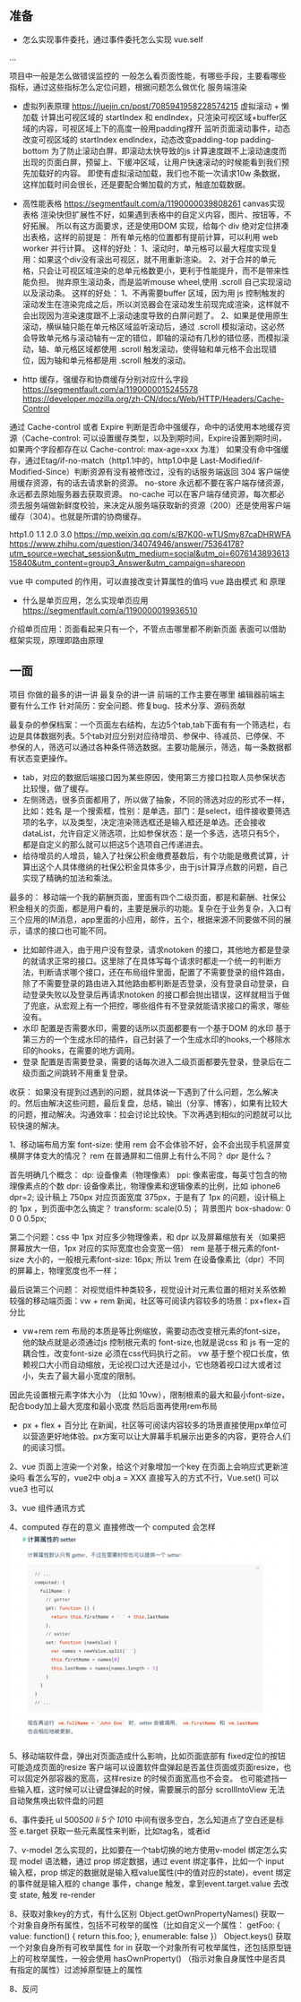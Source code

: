 ## 准备
- 怎么实现事件委托，通过事件委托怎么实现 vue.self
<!-- 只当在 event.target 是当前元素自身时触发处理函数 -->
<!-- 即事件不是从内部元素触发的 -->
<div v-on:click.self="doThat">...</div>

项目中一般是怎么做错误监控的
一般怎么看页面性能，有哪些手段，主要看哪些指标，通过这些指标怎么定位问题，根据问题怎么做优化
服务端渲染

- 虚拟列表原理
https://juejin.cn/post/7085941958228574215
虚拟滚动 + 懒加载
计算出可视区域的 startIndex 和 endIndex，只渲染可视区域+buffer区域的内容，可视区域上下的高度一般用padding撑开
监听页面滚动事件，动态改变可视区域的 startIndex endIndex，动态改变padding-top padding-bottom
为了防止滚动白屏，即滚动太快导致的js 计算速度跟不上滚动速度而出现的页面白屏，预留上、下缓冲区域，让用户快速滚动的时候能看到我们预先加载好的内容。
即使有虚拟滚动加载，我们也不能一次请求10w 条数据，这样加载时间会很长，还是要配合懒加载的方式，触底加载数据。

- 高性能表格
https://segmentfault.com/a/1190000039808261
canvas实现表格 渲染快但扩展性不好，如果遇到表格中的自定义内容，图片、按钮等，不好拓展。
所以有这方面要求，还是使用DOM 实现，给每个 div 绝对定位拼凑出表格，这样的前提是：
所有单元格的位置都有提前计算，可以利用 web worker 并行计算。
这样的好处：
1、滚动时，单元格可以最大程度实现复用：如果这个div没有滚出可视区，就不用重新渲染。
2、对于合并的单元格，只会让可视区域渲染的总单元格数更小，更利于性能提升，而不是带来性能负担。
抛弃原生滚动条，而是监听mouse wheel,使用 .scroll 自己实现滚动以及滚动条。
这样的好处：
1、不再需要buffer 区域，因为用 js 控制触发的滚动发生在渲染完成之后，所以浏览器会在滚动发生前现完成渲染，这样就不会出现因为渲染速度跟不上滚动速度导致的白屏问题了。
2、如果是使用原生滚动，横纵轴只能在单元格区域监听滚动后，通过 .scroll 模拟滚动，这必然会导致单元格与滚动轴有一定的错位，即轴的滚动有几秒的错位感，而模拟滚动，轴、单元格区域都使用 .scroll 触发滚动，使得轴和单元格不会出现错位，因为轴和单元格都是用 .scroll 触发的滚动。

- http 缓存，强缓存和协商缓存分别对应什么字段
https://segmentfault.com/a/1190000015245578
https://developer.mozilla.org/zh-CN/docs/Web/HTTP/Headers/Cache-Control

通过 Cache-control 或者 Expire 判断是否命中强缓存，命中的话使用本地缓存资源（Cache-control: 可以设置缓存类型，以及到期时间，Expire设置到期时间，如果两个字段都存在以 Cache-control: max-age=xxx 为准）
如果没有命中强缓存，通过Etag/if-no-match（http1.1中的，http1.0中是 Last-Modified/if-Modified-Since）判断资源有没有被修改过，没有的话服务端返回 304 客户端使用缓存资源，有的话去请求新的资源。
no-store
永远都不要在客户端存储资源，永远都去原始服务器去获取资源。
no-cache
可以在客户端存储资源，每次都必须去服务端做新鲜度校验，来决定从服务端获取新的资源（200）还是使用客户端缓存（304）。也就是所谓的协商缓存。

http1.0 1.1 2.0 3.0
https://mp.weixin.qq.com/s/B7K00-wTUSmy87caDHRWFA
https://www.zhihu.com/question/34074946/answer/75364178?utm_source=wechat_session&utm_medium=social&utm_oi=607614389361315840&utm_content=group3_Answer&utm_campaign=shareopn

vue 中 computed 的作用，可以直接改变计算属性的值吗
vue 路由模式 和 原理

- 什么是单页应用，怎么实现单页应用
https://segmentfault.com/a/1190000019936510

介绍单页应用：页面看起来只有一个，不管点击哪里都不刷新页面
表面可以借助框架实现，原理即路由原理

## 一面
项目
你做的最多的讲一讲
最复杂的讲一讲 前端的工作主要在哪里
编辑器前端主要有什么工作
针对简历：安全问题、修复bug、技术分享、源码贡献

最复杂的参保档案：一个页面左右结构，左边5个tab,tab下面有有一个筛选栏，右边是具体数据列表。5个tab对应分别对应待增员、参保中、待减员、已停保、不参保的人，筛选可以通过各种条件筛选数据。主要功能展示，筛选，每一条数据都有状态变更操作。
- tab，对应的数据后端接口因为某些原因，使用第三方接口拉取人员参保状态比较慢，做了缓存。
- 左侧筛选，很多页面都用了，所以做了抽象，不同的筛选对应的形式不一样，比如：姓名 是一个搜索框，性别：是单选，部门：是select，组件接收要筛选项的名字，以及类型，决定渲染筛选框还是输入框还是单选。还会接收dataList，允许自定义筛选项，比如参保状态：是一个多选，选项只有5个，都是自定义的那么就可以把这5个选项自己传递进去。
- 给待增员的人增员，输入了社保公积金缴费基数后，有个功能是缴费试算，计算出这个人具体缴纳的社保公积金具体多少，由于js计算浮点数的问题，自己实现了精确的加法和乘法。

最多的： 移动端一个我的薪酬页面，里面有四个二级页面，都是和薪酬、社保公积金相关的页面，都是用户看的，主要是展示的功能。复杂在于业务复杂，入口有三个应用的IM消息，app里面的小应用，邮件，五个，根据来源不同要做不同的展示，请求的接口也可能不同。
- 比如邮件进入，由于用户没有登录，请求notoken 的接口，其他地方都是登录的就请求正常的接口。这里除了在具体写每个请求时都走一个统一的判断方法，判断请求哪个接口，还在布局组件里面，配置了不需要登录的组件路由，除了不需要登录的路由进入其他路由都判断是否登录，没有登录自动登录，自动登录失败以及登录后再请求notoken 的接口都会抛出错误，这样就相当于做了兜底，从宏观上有一个把控，哪些组件有不登录就能请求接口的需求，哪些没有。
- 水印 
配置是否需要水印，需要的话所以页面都要有一个基于DOM 的水印
基于第三方的一个生成水印的插件，自己封装了一个生成水印的hooks,一个移除水印的hooks，在需要的地方调用。
- 登录
配置是否需要登录，需要的话每次进入二级页面都要先登录，登录后在二级页面之间跳转不用重复登录。


收获：
如果没有提到过遇到的问题，就具体说一下遇到了什么问题，怎么解决的。然后由解决这些问题，最后复盘，总结，输出（分享、博客），如果有比较大的问题，推动解决。沟通效率：拉会讨论比较快。下次再遇到相似的问题就可以比较快速的解决。


1、移动端布局方案
font-size: 使用 rem 会不会体验不好，会不会出现手机竖屏变横屏字体变大的情况？
rem 在普通屏和二倍屏上有什么不同？
dpr 是什么？

首先明确几个概念：
dp: 设备像素（物理像素）
ppi: 像素密度，每英寸包含的物理像素点的个数
dpr: 设备像素比，物理像素和逻辑像素的比例，比如 iphone6 dpr=2; 设计稿上 750px 对应页面宽度 375px，于是有了 1px 的问题，设计稿上的 1px ，到页面中怎么搞定？
transform: scale(0.5)；
背景图片
box-shadow: 0 0 0 0.5px;

第二个问题：css 中 1px 对应多少物理像素，和 dpr 以及屏幕缩放有关（如果把屏幕放大一倍，1px 对应的实际宽度也会变宽一倍）
rem 是基于根元素的font-size 大小的，一般根元素font-size: 16px; 
所以 1rem 在设备像素比（dpr）不同的屏幕上，物理宽度也不一样；

最后说第三个问题：
对视觉组件种类较多，视觉设计对元素位置的相对关系依赖较强的移动端页面：vw + rem
新闻，社区等可阅读内容较多的场景：px+flex+百分比

- vw+rem
rem 布局的本质是等比例缩放，需要动态改变根元素的font-size，他的缺点就是必须通过js 控制根元素的 font-size,也就是说css 和 js 有一定的耦合性，改变font-size 必须在css代码执行之前。
vw 基于整个视口长度，依赖视口大小而自动缩放，无论视口过大还是过小，它也随着视口过大或者过小，失去了最大最小宽度的限制。

因此先设置根元素字体大小为 （比如 10vw），限制根素的最大和最小font-size，配合body加上最大宽度和最小宽度
然后后面再使用rem布局

- px + flex + 百分比
在新闻，社区等可阅读内容较多的场景直接使用px单位可以营造更好地体验。px方案可以让大屏幕手机展示出更多的内容，更符合人们的阅读习惯。


2、vue 页面上渲染一个对象，给这个对象增加一个key 在页面上会响应式更新渲染吗
看怎么写的，vue2中 obj.a = XXX 直接写入的方式不行，Vue.set() 可以
vue3 也可以

3、vue 组件通讯方式

4、computed 存在的意义 直接修改一个 computed 会怎样
![](./img/computed.png)

5、移动端软件盘，弹出对页面造成什么影响，比如页面底部有 fixed定位的按钮
可能造成页面的resize 客户端可以设置软件盘弹起是否盖住页面或页面resize，也可以固定外部容器的宽高，这样resize 的时候页面宽高也不会变。
也可能遮挡一些输入框，这时候可以让键盘弹起的时候，需要展示的部分 scrollIntoView
无法自动聚焦唤出软件盘的问题

6、事件委托 ul 500*500  li 5个 10*10 中间有很多空白，怎么知道点了空白还是标签
e.target 获取一些元素属性来判断，比如tag名，或者id

7、v-model 怎么实现的，比如要在一个tab切换的地方使用v-model 绑定怎么实现
model 语法糖，通过 prop 绑定数据，通过 event 绑定事件，比如一个 input 输入框，prop 绑定的数据就是输入框value属性(中的值对应的state)，event 绑定的事件就是输入框的 change 事件，change 触发，拿到event.target.value 去改变 state, 触发 re-render

8、获取对象key的方式，有什么区别
Object.getOwnPropertyNames() 获取一个对象自身所有属性，包括不可枚举的属性（比如自定义一个属性： getFoo: {
    value: function() { return this.foo; },
    enumerable: false
  }）
Object.keys() 获取一个对象自身所有可枚举属性
for in 获取一个对象所有可枚举属性，还包括原型链上的可枚举属性，一般会使用 hasOwnProperty() （指示对象自身属性中是否具有指定的属性）过滤掉原型链上的属性

8、反问

